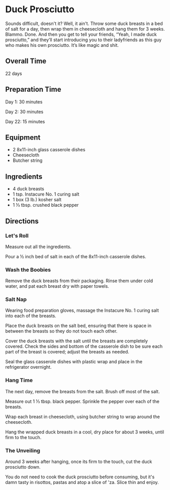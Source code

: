 # Duck Prosciutto

Sounds difficult, doesn't it? Well, it ain't. Throw some duck breasts in a bed of salt for a day, then wrap them in cheesecloth and hang them for 3 weeks. Blammo. Done. And then you get to tell your friends, “Yeah, I made duck prosciutto,” and they’ll start introducing you to their ladyfriends as this guy who makes his own prosciutto. It’s like magic and shit.

## Overall Time

22 days

## Preparation Time

Day 1: 30 minutes

Day 2: 30 minutes

Day 22: 15 minutes

## Equipment 

* 2 8x11-inch glass casserole dishes
* Cheesecloth
* Butcher string

## Ingredients

* 4 duck breasts
* 1 tsp. Instacure No. 1 curing salt
* 1 box (3 lb.) kosher salt
* 1 ⅓ tbsp. crushed black pepper

## Directions

### Let's Roll

Measure out all the ingredients. 

Pour a ½ inch bed of salt in each of the 8x11-inch casserole dishes.

### Wash the Boobies

Remove the duck breasts from their packaging. Rinse them under cold water, and pat each breast dry with paper towels.

### Salt Nap

Wearing food preparation gloves, massage the Instacure No. 1 curing salt into each of the breasts.

Place the duck breasts on the salt bed, ensuring that there is space in between the breasts so they do not touch each other.

Cover the duck breasts with the salt until the breasts are completely covered. Check the sides and bottom of the casserole dish to be sure each part of the breast is covered; adjust the breasts as needed.

Seal the glass casserole dishes with plastic wrap and place in the refrigerator overnight.

### Hang Time

The next day, remove the breasts from the salt. Brush off most of the salt.

Measure out 1 ⅓ tbsp. black pepper. Sprinkle the pepper over each of the breasts.

Wrap each breast in cheesecloth, using butcher string to wrap around the cheesecloth.

Hang the wrapped duck breasts in a cool, dry place for about 3 weeks, until firm to the touch.

### The Unveiling

Around 3 weeks after hanging, once its firm to the touch, cut the duck prosciutto down.

You do not need to cook the duck prosciutto before consuming, but it's damn tasty in risottos, pastas and atop a slice of 'za. Slice thin and enjoy.
